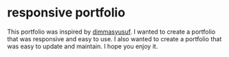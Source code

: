 # responsive portfolio
This portfolio was inspired by [dimmasyusuf](https://github.com/dimmasyusuf). I wanted to create a portfolio that was responsive and easy to use. I also wanted to create a portfolio that was easy to update and maintain. I hope you enjoy it.
